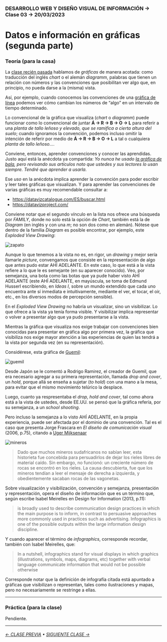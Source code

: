### DESARROLLO WEB Y DISEÑO VISUAL DE INFORMACIÓN → Clase 03 → 20/03/2023

# Datos e información en gráficas (segunda parte)

### Teoría (para la casa)

La [clase recién pasada](https://github.com/profesorfaco/dno097-2024/tree/main/clase-02) hablamos de *gráficas* de manera acotada: como traducción del inglés *chart* o el alemán *diagramm*, palabras que tienen un relación con números y las convenciones que posibilitan ver algo que, en principio, no pueda darse a la (misma) vista.

Así, por ejemplo, cuando conocemos las convenciones de una [gráfica de línea](https://datavizcatalogue.com/ES/metodos/grafica_de_linea.html) podemos ver cómo cambian los números de “algo” en un intervalo de tiempo determinado. 

Lo convencional de la gráfica que visualiza (*chart* o *diagramm*) puede funcionar como lo convencional de juntar **Á → R → B → O → L** para referir a una *planta de tallo leñoso y elevado, que se ramifica a cierta altura del suelo*; cuando ignoramos la convención, podemos incluso omitir la intención de referir por medio de **Á → R → B → O → L** a tal o cualquiera *planta de tallo leñoso…*. 

Conviene, entonces, aprender convenciones y conocer las aprendidas. Justo aquí está la anécdota ya compartida: *Yo nunca he usado [la gráfica de bala](https://datavizcatalogue.com/ES/metodos/grafico_de_bala.html), pero revisando sus artículos noto que ustedes y sus lectores lo usan siempre. Tendré que aprender a usarla.*

Ese *uso* en la anécdota implica aprender la convención para poder escribir y leer tales gráficas que visualizan. Y para aprender las convenciones de varias gráficas es muy recomendable consultar a:

- https://datavizcatalogue.com/ES/buscar.html
- https://datavizproject.com/

Conviene notar que el segundo vínculo en la lista nos ofrece una búsqueda por *FAMILY*, donde no solo está la opción de *Chart*, también está la de *Diagram* (en inglés y con una *m*; no son dos como en alemán). Nótese que dentro de la familia *Diagram* es posible encontrar, por ejemplo, este *Exploded View Drawing*:

![zapato](https://github.com/profesorfaco/dno097-2024/assets/7999767/68197b54-95fc-4f0f-b8fe-35cd81f6693d)

Aunque lo que tenemos a la vista no es, en rigor, un *drawing* y mejor sería llamarle *picture*, convengamos que consiste en la representación de algo que antes pudo estar AHÍ ADELANTE. En este caso, lo que está a la vista refiere a lo que le es semejante (en su aparecer conocido). Veo, por semejanza, una bota como las botas que ya pude haber visto AHÍ ADELANTE (este AHÍ ADELANTE, en mayúscula, se toma de Edmund Husserl escribiendo, en *Ideas I*, sobre un mundo extendido que cada uno encuentra ante sí inmediata e intuitivamente, mediante el ver, el tocar, el oir, etc., en los diversos modos de percepción sensible). 

En el *Exploded View Drawing* no habría un visualizar, sino un visibilizar. Lo que ofrece a la vista ya tenía forma visible. Y visibilizar implica representar o volver a presentar algo que ya pudo presentarse a la vista.

Mientras la gráfica que visualiza nos exige trabajar con convenciones bien conocidas para presentar en gráfica algo por primera vez, la gráfica que visibiliza nos exige mayor atención a las experiencias de quien las tendrá a la vista por segunda vez (en su representación).

Considérese, esta gráfica de [Guemil](https://www.guemil.info/):

![guemil](https://github.com/profesorfaco/dno097-2024/assets/7999767/a5e905c1-0057-4743-9b31-bc36b2e539ab)

Desde Japón se le comentó a Rodrigo Ramirez, el creador de Guemil, que era necesario agregar a su primera representación, llamada *drop and cover*, un *hold*, porque allá se enseña a sujetar (*to hold*) con una mano a la mesa, para evitar que el mismo movimiento telúrico la desplace.

Luego, cuanto ya respresentaba el *drop, hold and cover*, tal como ahora está a la vista de ustedes, desde EE.UU. se pensó que la gráfica refería, por su semejanza, a un *school shooting*.

Pero incluso la semejanza a lo visto AHÍ ADELANTE, en la propia experiencia, puede ser afectada por el dominio de una convención. Tal es el caso que presenta Jorge Frascara en *El diseño de comunicación visual* (2006, p.75), citando a [Uger Mijksenaar](https://www.theicod.org/storage/app/media/resources/Publications/Icographic/ICO_Publications_Icographic_07_full.pdf)

![mineros](https://github.com/profesorfaco/dno097-2024/assets/7999767/f4f705a5-79ce-4cdd-8e7a-733c8539f748)

> Dado que muchos mineros sudafricanos no sabían leer, esta historieta fue concebida para persuadirlos de dejar los rieles libres de material caído. Sin embargo, no funcionó: un creciente número de rocas se encontró en los rieles. La causa descubierta, fue que los mineros tendían a leer el mensaje de derecha a izquierda, y obedientemente sacaban rocas de las vagonetas. 

Sobre visualización y visibilización, convención y semejanza, presentación y representación, opera el diseño de información que es un término que, según escribe Isabel Meirelles en Design for Information (2013, p.11):

> is broadly used to describe communication design practices in which the main purpose is to inform, in contrast to persuasive approaches more commonly used in practices such as advertising. Infographics is one of the possible outputs within the large information design discipline.

Y cuando aparecer el término de *infographics*, corresponde recordar, también con Isabel Meirelles, que: 

> In a nutshell, infographics stand for visual displays in which graphics (illustrations, symbols, maps, diagrams, etc) together with verbal language communicate information that would not be possible otherwise

Corresponde notar que la definición de infografía citada está apuntado a gráficas que visibilizan o representan, tales como ilustraciones y mapas, pero no necesariamente se restringe a ellas.

- - - - - - - - - - - - - - 

### Práctica (para la clase)

Pendiente.

- - - - - - - 

###### [← CLASE PREVIA](https://github.com/profesorfaco/dno097-2024/tree/main/clase-02) • [SIGUIENTE CLASE →](https://github.com/profesorfaco/dno097-2024/tree/main/clase-04)
